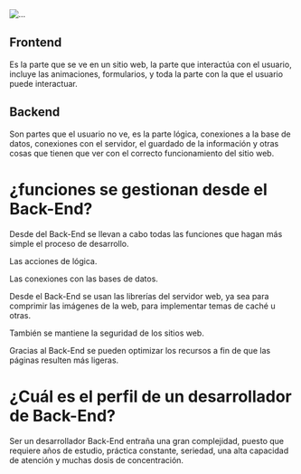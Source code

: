 <img src="https://acumbamail.com/blog/wp-content/uploads/2014/10/maquetacion-email-html.png" class="card-img-top" alt="...">

<h2>Frontend</h2>
Es la parte que se ve en un sitio web, la parte que interactúa con el usuario, incluye las animaciones, formularios, y toda la parte con la que el usuario puede interactuar.


<h2>Backend</h2>
Son partes que el usuario no ve, es la parte lógica, conexiones a la base de datos, conexiones con el servidor, el guardado de la información y otras cosas que tienen que ver con el correcto funcionamiento del sitio web.

<h1>¿funciones se gestionan desde el Back-End?</h1>

<p>Desde del Back-End se llevan a cabo todas las funciones que hagan más simple el proceso de desarrollo.</p>
<p>Las acciones de lógica.</p>
<p>Las conexiones con las bases de datos.</p>
<p>Desde el Back-End se usan las librerías del servidor web, ya sea para comprimir las imágenes de la web, para implementar temas de caché u otras.</p>
<p>También se mantiene la seguridad de los sitios web.</p>
<p>Gracias al Back-End se pueden optimizar los recursos a fin de que las páginas resulten más ligeras.</p>



<h1>¿Cuál es el perfil de un desarrollador de Back-End?</h1>
 

Ser un desarrollador Back-End entraña una gran complejidad, puesto que requiere años de estudio, práctica constante, seriedad, una alta capacidad de atención y muchas dosis de concentración.
